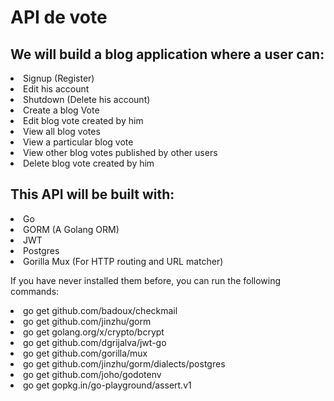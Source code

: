 <h1>API de vote</h1>

<h2>We will build a blog application where a user can:</h2>
<li>Signup (Register)</li>
<li>Edit his account</li>
<li>Shutdown (Delete his account)</li>
<li>Create a blog Vote</li>
<li>Edit blog vote created by him</li>
<li>View all blog votes</li>
<li>View a particular blog vote</li>
<li>View other blog votes published by other users</li>
<li>Delete blog vote created by him</li>
<h2>This API will be built with:</h2>
<li>Go</li>
<li>GORM (A Golang ORM)</li>
<li>JWT</li>
<li>Postgres</li>
<li>Gorilla Mux (For HTTP routing and URL matcher)</li>
<p>If you have never installed them before, you can run the following commands:</p>
<li>go get github.com/badoux/checkmail</li>
<li>go get github.com/jinzhu/gorm</li>
<li>go get golang.org/x/crypto/bcrypt</li>
<li>go get github.com/dgrijalva/jwt-go</li>
<li>go get github.com/gorilla/mux</li>
<li>go get github.com/jinzhu/gorm/dialects/postgres</li>
<li>go get github.com/joho/godotenv</li>
<li>go get gopkg.in/go-playground/assert.v1</li>




